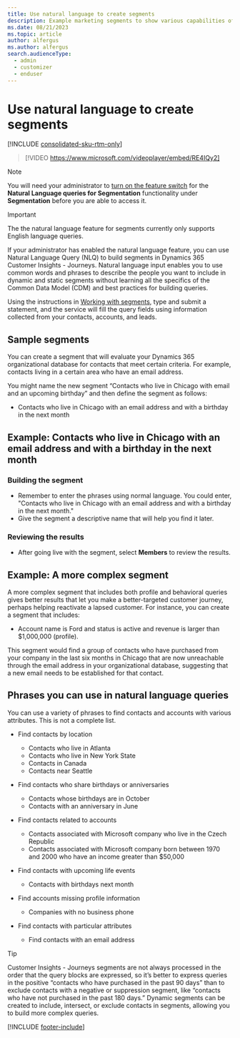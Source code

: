 ```yaml
---
title: Use natural language to create segments
description: Example marketing segments to show various capabilities of Natural Language Query in Dynamics 365 Customer Insights - Journeys.
ms.date: 08/21/2023
ms.topic: article
author: alfergus
ms.author: alfergus
search.audienceType: 
  - admin
  - customizer
  - enduser
---
```


# Use natural language to create segments

[!INCLUDE [consolidated-sku-rtm-only](./includes/consolidated-sku-rtm-only.md)]

> [!VIDEO https://www.microsoft.com/videoplayer/embed/RE4IQy2]

> [!NOTE]
> You will need your administrator to [turn on the feature switch](admin-feature-switches.md) for the **Natural Language queries for Segmentation** functionality under **Segmentation** before you are able to access it.

> [!IMPORTANT]
> The the natural language feature for segments currently only supports English language queries.

If your administrator has enabled the natural language feature, you can use Natural Language Query (NLQ) to build segments in Dynamics 365 Customer Insights - Journeys. Natural language input enables you to use common words and phrases to describe the people you want to include in dynamic and static segments without learning all the specifics of the Common Data Model (CDM) and best practices for building queries.

Using the instructions in [Working with segments](segmentation-lists-subscriptions.md), type and submit a statement, and the service will fill the query fields using information collected from your contacts, accounts, and leads.

<!--- Most of the examples in this topic will reflect dynamic segments, as static segments are created by manually selecting each member instead of building queries that can find matching results for you, automatically updating the segment as the status of the member contacts and accounts change. -->

## Sample segments

You can create a segment that will evaluate your Dynamics 365 organizational database for contacts that meet certain criteria. For example, contacts living in a certain area who have an email address.

You might name the new segment “Contacts who live in Chicago with email and an upcoming birthday” and then define the segment as follows:

 - Contacts who live in Chicago with an email address and with a birthday in the next month

## Example: Contacts who live in Chicago with an email address and with a birthday in the next month

### Building the segment

- Remember to enter the phrases using normal language. You could enter, "Contacts who live in Chicago with an email address and with a birthday in the next month."
- Give the segment a descriptive name that will help you find it later.

### Reviewing the results

- After going live with the segment, select **Members** to review the results.

## Example: A more complex segment

A more complex segment that includes both profile and behavioral queries gives better results that let you make a better-targeted customer journey, perhaps helping reactivate a lapsed customer. For instance, you can create a segment that includes:

- Account name is Ford and status is active and revenue is larger than $1,000,000 (profile).

This segment would find a group of contacts who have purchased from your company in the last six months in Chicago that are now unreachable through the email address in your organizational database, suggesting that a new email needs to be established for that contact.

## Phrases you can use in natural language queries

You can use a variety of phrases to find contacts and accounts with various attributes. This is not a complete list.

- Find contacts by location
    - Contacts who live in Atlanta
    - Contacts who live in New York State
    - Contacts in Canada
    - Contacts near Seattle

- Find contacts who share birthdays or anniversaries
    - Contacts whose birthdays are in October
    - Contacts with an anniversary in June

- Find contacts related to accounts
    - Contacts associated with Microsoft company who live in the Czech Republic
    - Contacts associated with Microsoft company born between 1970 and 2000 who have an income greater than $50,000

- Find contacts with upcoming life events
    - Contacts with birthdays next month

- Find accounts missing profile information
    - Companies with no business phone

- Find contacts with particular attributes
    - Find contacts with an email address

<!--- You might also wish to promote a new product or service to existing contacts who, based on the type of company they represent, might use it but have not purchased from that category before. This dynamic segment might include:
 - Companies in the healthcare industry with annual revenue over $20 million and that have at least two physical locations
 - Accounts that have purchased in the past year
 - Accounts that have purchased marketing materials in the past and
 - Contacts that have attended your trade-show booth in the past two years
 - Contacts who have purchasing authority who have opened marketing emails in the last 180 days
Contacts in this segment might be more receptive to an email marketing campaign about protective signage than a generic customer list, and it allows for a targeted customer journey more likely to succeed. -->

> [!TIP]
> Customer Insights - Journeys segments are not always processed in the order that the query blocks are expressed, so it’s better to express queries in the positive “contacts who have purchased in the past 90 days” than to exclude contacts with a negative or suppression segment, like “contacts who have not purchased in the past 180 days.” Dynamic segments can be created to include, intersect, or exclude contacts in segments, allowing you to build more complex queries.

[!INCLUDE [footer-include](./includes/footer-banner.md)]
